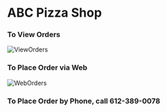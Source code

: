 # ABC Pizza Shop

### To View Orders
![ViewOrders](https://raw.githubusercontent.com/jenac/playground/master/csharp_whatsnew/ABCPizzaShop/wwwroot/images/qr_portal.png "View Orders")

### To Place Order via Web
![WebOrders](https://raw.githubusercontent.com/jenac/playground/master/csharp_whatsnew/ABCPizzaShop/wwwroot/images/qr_web.png "Place Order via Web")

### To Place Order by Phone, call **612-389-0078**
